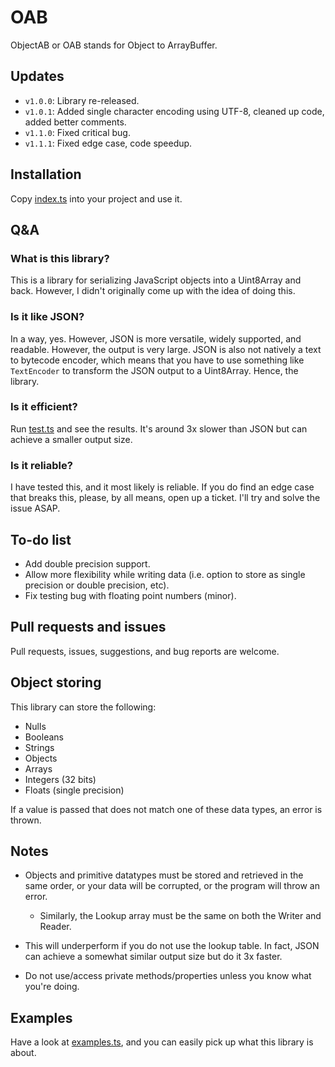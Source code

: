 # OAB

ObjectAB or OAB stands for Object to ArrayBuffer.

## Updates

* `v1.0.0`: Library re-released.
* `v1.0.1`: Added single character encoding using UTF-8, cleaned up code, added better comments.
* `v1.1.0`: Fixed critical bug.
* `v1.1.1`: Fixed edge case, code speedup.

## Installation

Copy [index.ts](./index.ts) into your project and use it.

## Q&A

### What is this library?

This is a library for serializing JavaScript objects into a Uint8Array and back. However, I didn't originally come up with the idea of doing this.

### Is it like JSON?

In a way, yes. However, JSON is more versatile, widely supported, and readable. However, the output is very large. JSON is also not natively a text to bytecode encoder, which means that you have to use something like `TextEncoder` to transform the JSON output to a Uint8Array. Hence, the library.

### Is it efficient?

Run [test.ts](./test.ts) and see the results. It's around 3x slower than JSON but can achieve a smaller output size.

### Is it reliable?

I have tested this, and it most likely is reliable. If you do find an edge case that breaks this, please, by all means, open up a ticket. I'll try and solve the issue ASAP.

## To-do list

* Add double precision support.
* Allow more flexibility while writing data (i.e. option to store as single precision or double precision, etc).
* Fix testing bug with floating point numbers (minor).

## Pull requests and issues

Pull requests, issues, suggestions, and bug reports are welcome.

## Object storing

This library can store the following:

* Nulls
* Booleans
* Strings
* Objects 
* Arrays
* Integers (32 bits)
* Floats (single precision)

If a value is passed that does not match one of these data types, an error is thrown.

## Notes

* Objects and primitive datatypes must be stored and retrieved in the same order, or your data will be corrupted, or the program will throw an error.

    * Similarly, the Lookup array must be the same on both the Writer and Reader.

* This will underperform if you do not use the lookup table. In fact, JSON can achieve a somewhat similar output size but do it 3x faster.

* Do not use/access private methods/properties unless you know what you're doing.

## Examples

Have a look at [examples.ts](./examples.ts), and you can easily pick up what this library is about.